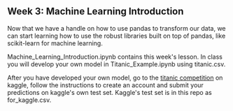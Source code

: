 ## Week 3: Machine Learning Introduction

Now that we have a handle on how to use pandas to transform our data, we can start learning how to use the robust libraries built on top of pandas, like scikit-learn for machine learning.

Machine_Learning_Introduction.ipynb contains this week's lesson.  In class you will develop your own model in Titanic_Example.ipynb using titanic.csv.

After you have developed your own model, go to the [titanic competition](https://www.kaggle.com/c/titanic) on kaggle, follow the instructions to create an account and submit your predictions on kaggle's own test set.  Kaggle's test set is in this repo as for_kaggle.csv.

